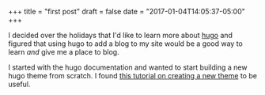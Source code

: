 +++
title = "first post"
draft = false
date = "2017-01-04T14:05:37-05:00"
+++

I decided over the holidays that I'd like to learn more about [hugo][1] and
figured that using hugo to add a blog to my site would be a good way to
learn *and* give me a place to blog.

I started with the hugo documentation and wanted to start building a new
hugo theme from scratch. I found [this tutorial on creating a new theme][2]
to be useful.


[1]: https://gohugo.io
[2]: http://themes.gohugo.io/theme/hugo-theme-foundation6-blog/2014/09/creating-a-new-theme/
[3]: https://gohugo.io/hosting-and-deployment/hosting-on-github/
